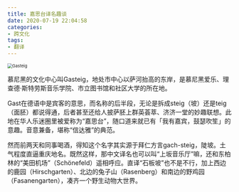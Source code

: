 ```yaml
---
title: 嘉思台译名趣谈
date: 2020-07-19 22:04:58
categories:
- 跨文化
tags:
- 翻译
---
```


<img src="https://upload.wikimedia.org/wikipedia/de/b/be/M%C3%BCnchen-Gasteig-um-1856.jpg" alt="Gasteig" style="zoom:67%;" />



慕尼黑的文化中心叫Gasteig，地处市中心以萨河抬高的东岸，是慕尼黑爱乐、理查德·斯特劳斯音乐学院、市立图书馆和社区大学的所在地。

Gast在德语中是宾客的意思，而名称的后半段，无论是拆成steig（坡）还是teig（面胚）都说得通，后者甚至还给人披萨胚上群英荟萃、济济一堂的妙趣联想。此地在华人乐迷圈里被爱称为“嘉思台”，随口道来就已有「我有嘉宾，鼓瑟吹笙」的意趣。音意兼备，堪称“信达雅”的典范。

然而前两天和同事喝酒，得知这个名字其实源于拜仁方言gach-steig，陡坡。土气程度直逼重庆地名。既然这样，那中文译名也可以叫“上坂音乐厅”嘛，还和东柏林的“美田机场”（Schönefeld）遥相呼应。直译“石板坡”也不是不行，加上西边的鹿园（Hirschgarten）、北边的兔子山（Rasenberg）和南边的野鸡园（Fasanengarten），凑齐一个野生动物大世界。